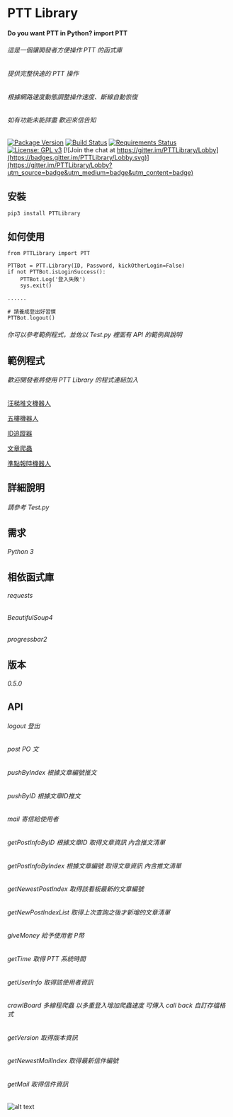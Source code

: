 # PTT Library

#### Do you want PTT in Python? import PTT

###### 這是一個讓開發者方便操作 PTT 的函式庫
###### 提供完整快速的 PTT 操作
###### 根據網路速度動態調整操作速度、斷線自動恢復
###### 如有功能未能詳盡 歡迎來信告知

[![Package Version](https://img.shields.io/pypi/v/PTTLibrary.svg)](https://pypi.python.org/pypi/PTTLibrary)
[![Build Status](https://travis-ci.org/Truth0906/PTTLibrary.svg?branch=master)](https://travis-ci.org/Truth0906/PTTLibrary)
[![Requirements Status](https://requires.io/github/Truth0906/PTTLibrary/requirements.svg?branch=master)](https://requires.io/github/Truth0906/PTTLibrary/requirements/?branch=master)
[![License: GPL v3](https://img.shields.io/badge/License-GPL%20v3-blue.svg)](https://www.gnu.org/licenses/gpl-3.0)
[![Join the chat at https://gitter.im/PTTLibrary/Lobby](https://badges.gitter.im/PTTLibrary/Lobby.svg)](https://gitter.im/PTTLibrary/Lobby?utm_source=badge&utm_medium=badge&utm_content=badge)

安裝
-------------------
```
pip3 install PTTLibrary
```

如何使用
-------------------
```
from PTTLibrary import PTT

PTTBot = PTT.Library(ID, Password, kickOtherLogin=False)
if not PTTBot.isLoginSuccess():
    PTTBot.Log('登入失敗')
    sys.exit()

......

# 請養成登出好習慣
PTTBot.logout()
```
###### 你可以參考範例程式，並佐以 Test.py 裡面有 API 的範例與說明

範例程式
-------------------
###### 歡迎開發者將使用 PTT Library 的程式連結加入
[汪梯推文機器人](https://github.com/Truth0906/WantedPushCrawler)

[五樓機器人](https://github.com/Truth0906/5FloorBot)

[ID追蹤器](https://github.com/mi99202006/IDTracker)

[文章爬蟲](https://github.com/Truth0906/PostCrawler)

[準點報時機器人](https://github.com/Truth0906/ReportTimeBot)

詳細說明
-------------------
###### 請參考 Test.py

需求
-------------------
###### Python 3

相依函式庫
-------------------
###### requests
###### BeautifulSoup4
###### progressbar2

版本
-------------------
###### 0.5.0

API
-------------------
###### logout 登出
###### post PO 文
###### pushByIndex 根據文章編號推文
###### pushByID 根據文章ID推文
###### mail 寄信給使用者
###### getPostInfoByID 根據文章ID 取得文章資訊 內含推文清單
###### getPostInfoByIndex 根據文章編號 取得文章資訊 內含推文清單
###### getNewestPostIndex 取得該看板最新的文章編號
###### getNewPostIndexList 取得上次查詢之後才新增的文章清單
###### giveMoney 給予使用者 P幣
###### getTime 取得 PTT 系統時間
###### getUserInfo 取得該使用者資訊
###### crawlBoard 多線程爬蟲 以多重登入增加爬蟲速度 可傳入 call back 自訂存檔格式
###### getVersion 取得版本資訊
###### getNewestMailIndex 取得最新信件編號
###### getMail 取得信件資訊
![alt text](http://i.imgur.com/nkyH9fG.png)
